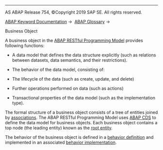   

* * *

AS ABAP Release 754, ©Copyright 2019 SAP SE. All rights reserved.

[ABAP Keyword Documentation](javascript:call_link\('abenabap.htm'\)) →  [ABAP Glossary](javascript:call_link\('abenabap_glossary.htm'\)) → 

Business Object

A business object in the [ABAP RESTful Programming Model](javascript:call_link\('abenr_a_p_glosry.htm'\) "Glossary Entry") provides following functions:

-   A data model that defines the data structure explicitly (such as relations between datasets, data semantics, and their restrictions).

-   The behavior of the data model, consisting of:

-   The lifecycle of the data (such as create, update, and delete)

-   Further operations performed on data (such as actions)

-   Transactional properties of the data model (such as the implementation type).

The formal structure of a business object consists of a tree of entities joined by [associations](javascript:call_link\('abenassociation_glosry.htm'\) "Glossary Entry"). The ABAP RESTful Programming Model uses [ABAP CDS](javascript:call_link\('abencds.htm'\)) to define the data model for business objects. Each business object contains a top node (the leading entity) known as the [root entity](javascript:call_link\('abenroot_entity_glosry.htm'\) "Glossary Entry").

The behavior of the business object is defined in a [behavior definition](javascript:call_link\('abenabap_behavior_definitions.htm'\)) and implemented in an associated [behavior implementation](javascript:call_link\('abenabap_behavior_implementations.htm'\)).